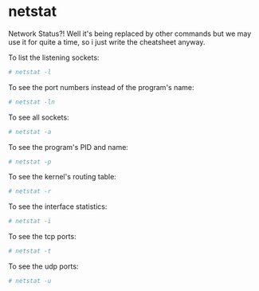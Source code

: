 # netstat
Network Status?! Well it's being replaced by other commands but we may use it
for quite a time, so i just write the cheatsheet anyway.

To list the listening sockets:
```bash
# netstat -l
```

To see the port numbers instead of the program's name:
```bash
# netstat -ln
```

To see all sockets:
```bash
# netstat -a
```

To see the program's PID and name:
```bash
# netstat -p
```

To see the kernel's routing table:
```bash
# netstat -r
```

To see the interface statistics:
```bash
# netstat -i
```

To see the tcp ports:
```bash
# netstat -t
```

To see the udp ports:
```bash
# netstat -u
```

